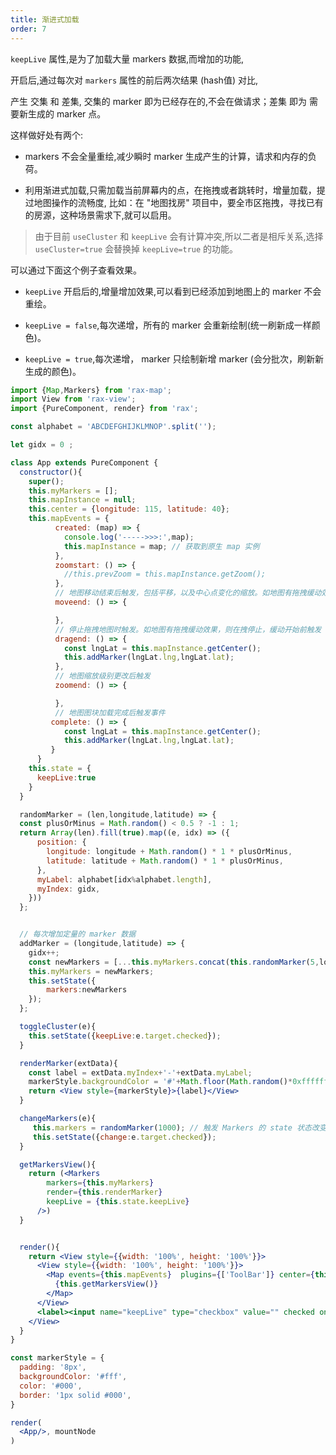 ```yaml
---
title: 渐进式加载
order: 7
---
```


`keepLive` 属性,是为了加载大量 markers 数据,而增加的功能,

开启后,通过每次对 `markers` 属性的前后两次结果 (hash值) 对比,

产生 交集 和 差集, 交集的 marker 即为已经存在的,不会在做请求；差集 即为 需要新生成的 marker 点。

这样做好处有两个:

- markers 不会全量重绘,减少瞬时 marker 生成产生的计算，请求和内存的负荷。

- 利用渐进式加载,只需加载当前屏幕内的点，在拖拽或者跳转时，增量加载，提过地图操作的流畅度, 比如：在 "地图找房" 项目中，要全市区拖拽，寻找已有的房源，这种场景需求下,就可以启用。

> 由于目前 `useCluster` 和 `keepLive` 会有计算冲突,所以二者是相斥关系,选择 `useCluster=true` 会替换掉 `keepLive=true` 的功能。


可以通过下面这个例子查看效果。

+ `keepLive` 开启后的,增量增加效果,可以看到已经添加到地图上的 marker 不会重绘。

+ `keepLive = false`,每次递增，所有的 marker 会重新绘制(统一刷新成一样颜色)。

+ `keepLive = true`,每次递增， marker 只绘制新增 marker (会分批次，刷新新生成的颜色)。



```jsx
import {Map,Markers} from 'rax-map';
import View from 'rax-view';
import {PureComponent, render} from 'rax';

const alphabet = 'ABCDEFGHIJKLMNOP'.split('');

let gidx = 0 ;

class App extends PureComponent {
  constructor(){
    super();
    this.myMarkers = [];
    this.mapInstance = null;
    this.center = {longitude: 115, latitude: 40};
    this.mapEvents = {
          created: (map) => {
            console.log('----->>>:',map);
            this.mapInstance = map; // 获取到原生 map 实例
          },
          zoomstart: () => {
            //this.prevZoom = this.mapInstance.getZoom();
          },
          // 地图移动结束后触发，包括平移，以及中心点变化的缩放。如地图有拖拽缓动效果，则在缓动结束后触发
          moveend: () => {

          },
          // 停止拖拽地图时触发。如地图有拖拽缓动效果，则在拽停止，缓动开始前触发
          dragend: () => {
            const lngLat = this.mapInstance.getCenter();
            this.addMarker(lngLat.lng,lngLat.lat);
          },
          // 地图缩放级别更改后触发
          zoomend: () => {

          },
          // 地图图块加载完成后触发事件
         complete: () => {
            const lngLat = this.mapInstance.getCenter();
            this.addMarker(lngLat.lng,lngLat.lat);
         }
      }
    this.state = {
      keepLive:true
    }
  }

  randomMarker = (len,longitude,latitude) => {
  const plusOrMinus = Math.random() < 0.5 ? -1 : 1;
  return Array(len).fill(true).map((e, idx) => ({
      position: {
        longitude: longitude + Math.random() * 1 * plusOrMinus,
        latitude: latitude + Math.random() * 1 * plusOrMinus,
      },
      myLabel: alphabet[idx%alphabet.length],
      myIndex: gidx,
    }))
  };


  // 每次增加定量的 marker 数据
  addMarker = (longitude,latitude) => {
    gidx++;
    const newMarkers = [...this.myMarkers.concat(this.randomMarker(5,longitude,latitude))];
    this.myMarkers = newMarkers;
    this.setState({
        markers:newMarkers
    });
  };

  toggleCluster(e){
    this.setState({keepLive:e.target.checked});
  }

  renderMarker(extData){
    const label = extData.myIndex+'-'+extData.myLabel;
    markerStyle.backgroundColor = '#'+Math.floor(Math.random()*0xffffff).toString(16);
    return <View style={markerStyle}>{label}</View>
  }

  changeMarkers(e){
     this.markers = randomMarker(1000); // 触发 Markers 的 state 状态改变
     this.setState({change:e.target.checked});
  }

  getMarkersView(){
    return (<Markers
        markers={this.myMarkers}
        render={this.renderMarker}
        keepLive = {this.state.keepLive}
      />)
  }


  render(){
    return <View style={{width: '100%', height: '100%'}}>
      <View style={{width: '100%', height: '100%'}}>
        <Map events={this.mapEvents}  plugins={['ToolBar']} center={this.center} zoom={8}>
          {this.getMarkersView()}
        </Map>
      </View>
      <label><input name="keepLive" type="checkbox" value="" checked onClick={ (e) => { this.toggleCluster(e) } }/> keepLive : {String(this.state.keepLive)} </label>
    </View>
  }
}

const markerStyle = {
  padding: '8px',
  backgroundColor: '#fff',
  color: '#000',
  border: '1px solid #000',
}

render(
  <App/>, mountNode
)
```

